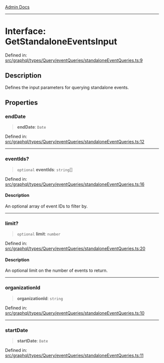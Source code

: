 [Admin Docs](/)

***

# Interface: GetStandaloneEventsInput

Defined in: [src/graphql/types/Query/eventQueries/standaloneEventQueries.ts:9](https://github.com/gautam-divyanshu/talawa-api/blob/84910820371ade6fdca33545b3a0fc1e929731b2/src/graphql/types/Query/eventQueries/standaloneEventQueries.ts#L9)

## Description

Defines the input parameters for querying standalone events.

## Properties

### endDate

> **endDate**: `Date`

Defined in: [src/graphql/types/Query/eventQueries/standaloneEventQueries.ts:12](https://github.com/gautam-divyanshu/talawa-api/blob/84910820371ade6fdca33545b3a0fc1e929731b2/src/graphql/types/Query/eventQueries/standaloneEventQueries.ts#L12)

***

### eventIds?

> `optional` **eventIds**: `string`[]

Defined in: [src/graphql/types/Query/eventQueries/standaloneEventQueries.ts:16](https://github.com/gautam-divyanshu/talawa-api/blob/84910820371ade6fdca33545b3a0fc1e929731b2/src/graphql/types/Query/eventQueries/standaloneEventQueries.ts#L16)

#### Description

An optional array of event IDs to filter by.

***

### limit?

> `optional` **limit**: `number`

Defined in: [src/graphql/types/Query/eventQueries/standaloneEventQueries.ts:20](https://github.com/gautam-divyanshu/talawa-api/blob/84910820371ade6fdca33545b3a0fc1e929731b2/src/graphql/types/Query/eventQueries/standaloneEventQueries.ts#L20)

#### Description

An optional limit on the number of events to return.

***

### organizationId

> **organizationId**: `string`

Defined in: [src/graphql/types/Query/eventQueries/standaloneEventQueries.ts:10](https://github.com/gautam-divyanshu/talawa-api/blob/84910820371ade6fdca33545b3a0fc1e929731b2/src/graphql/types/Query/eventQueries/standaloneEventQueries.ts#L10)

***

### startDate

> **startDate**: `Date`

Defined in: [src/graphql/types/Query/eventQueries/standaloneEventQueries.ts:11](https://github.com/gautam-divyanshu/talawa-api/blob/84910820371ade6fdca33545b3a0fc1e929731b2/src/graphql/types/Query/eventQueries/standaloneEventQueries.ts#L11)
